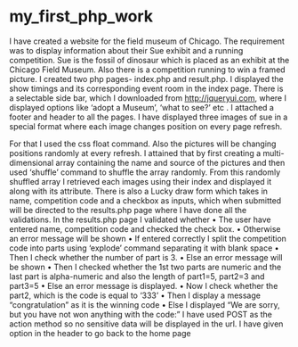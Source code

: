 my_first_php_work
=================
I have created a website for the field museum of Chicago. The requirement was to display information about their Sue exhibit and a running competition. Sue is the fossil of dinosaur which is placed as an exhibit at the Chicago Field Museum. Also there is a competition running to win a framed picture. 
I created two php pages- index.php and result.php. 
I displayed the show timings and its corresponding event room in the index page. There is a selectable side bar, which I downloaded from http://jqueryui.com, where I displayed options like ‘adopt a Museum’, ‘what to see?’ etc . I attached a footer and header to all the pages. 
I have displayed three images of sue in a special format where each image changes position on every page refresh.
 
For that I used the css float command. Also the pictures will be changing positions randomly at every refresh. I attained that by first creating a multi-dimensional array containing the name and source of the pictures and then used ‘shuffle’ command to shuffle the array randomly.   From this randomly shuffled array I retrieved each images using their index and displayed it along with its attribute.
 There is also a Lucky draw form which takes in name, competition code and a checkbox as inputs, which when submitted will be directed to the results.php page where I have done all the validations. 
In the results.php page I validated whether 
•	The user have entered name, competition code and checked the check box.
•	Otherwise an error message will be shown
•	If entered correctly I split the competition code into parts using ‘explode’ command separating it with blank space
•	Then I check whether the number of part is 3.
•	Else an error message will be shown
•	Then I checked whether the 1st two parts are numeric and the last part is alpha-numeric and also the length of part1=5, part2=3 and part3=5
•	Else an error message is displayed.
•	Now I check whether the part2, which is the code is equal to ‘333’
•	Then I display a message “congratulation” as it is the winning code
•	Else I displayed “We are sorry, but you have not won anything with the code:”
I have used POST as the action method so no sensitive data will be displayed in the url.
I have given option in the header to go back to the home page


